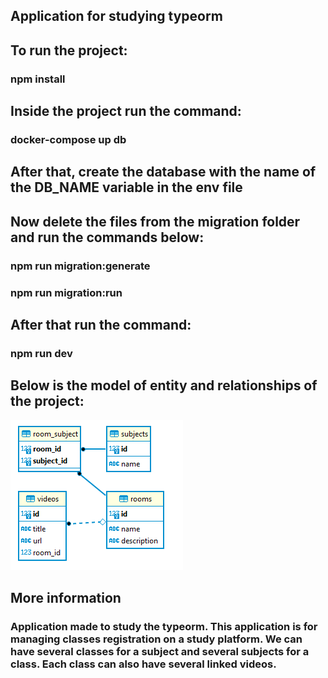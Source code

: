 ## Application for studying typeorm

## To run the project:
### npm install

## Inside the project run the command:
### docker-compose up db

## After that, create the database with the name of the DB_NAME variable in the env file

## Now delete the files from the migration folder and run the commands below:

### npm run migration:generate
### npm run migration:run

## After that run the command:
### npm run dev

## Below is the model of entity and relationships of the project:

<img src="./DER.PNG" />

## More information

### Application made to study the typeorm. This application is for managing classes registration on a study platform. We can have several classes for a subject and several subjects for a class. Each class can also have several linked videos.
